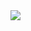 <img align="left" src="https://github-readme-stats.vercel.app/api?username=Moniq-muli&include_all_commits=true&count_private-true&custom_title=Moniq-muli'%20GitHub%20Stats&line_height=30&show_icons=true&hide_border=true&bg_color=192133&title_color=efb752&icon_color=efb752&text_color=70bed9">
